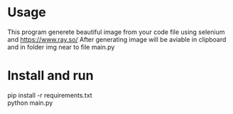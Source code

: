 # Usage  
This program generete beautiful image from your code file using selenium and https://www.ray.so/
After generating image will be aviable in clipboard and in folder img near to file main.py

# Install and run
pip install -r requirements.txt  
python main.py
